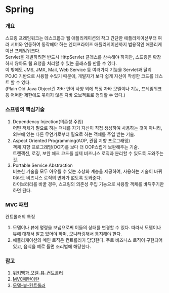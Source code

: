 # Spring  
  
### 개요  
스프링 프레임워크는 데스크톱과 웹 애플리케이션의 작고 간단한 애플리케이션부터 여러 서버와 연동하여 동작해야 하는 엔터프라이즈 애플리케이션까지 범용적인 애플리케이션 프레임워크다.  
Servlet을 개발하려면 반드시 HttpServlet 클래스를 상속해야 하지만, 스프링은 확장하지 않아도 웹 요청을 처리할 수 있는 클래스를 만들 수 있다.  
이 밖에도 JMS, JMX, Mail, Web Service 등 여러가지 기능을 Servlet과 달리  POJO 기반으로 사용할 수있기 때문에, 개발자가 보다 쉽게 자신이 작성한 코드를 테스트 할 수 있다.  
(Plain Old Java Object란 자바 언어 사양 외에 특정 자바 모델이나 기능, 프레임워크 등 어떠한 제한에도 묶이지 않은 자바 오브젝트로 정의할 수 있다.)  
  
### 스프링의 핵심기술  
1. Dependency Injection(의존성 주입)  
어떤 객체가 필요로 하는 객체를 자기 자신이 직접 생성하여 사용하는 것이 아니라, 외부에 있는 다른 무언가로부터 필요로 하는 객체를 주입 받는 기술.  
2. Aspect Oriented Programming(AOP, 관점 지향 프로그래밍)  
객체 지향 프로그래밍(OOP)를 보다 더 OOP스럽게 보완해주는 기술.  
트랜잭션, 로깅, 보완 체크 코드를 실제 비즈니스 로직과 분리할 수 있도록 도와주는 것.  
3. Portable Service Abstraction  
비슷한 기술을 모두 아우를 수 있는 추상화 계층을 제공하여, 사용하는 기술이 바뀌더라도 비즈니스 로직의 변화가 없도록 도와준다.  
라이브러리를 바꿀 경우, 스프링의 의존성 주입 기능으로 사용할 객체를 바꿔주기만 하면 된다.  
  
### MVC 패턴  
컨트롤러의 특징  
1. 모델이나 뷰에 명령을 보냄으로써 이들의 상태를 변경할 수 있다. 따라서 모델이나 뷰에 대해서 알고 있어야 하며, 모니터링해서 통지해야 한다.  
2. 애플리케이션의 메인 로직은 컨트롤러가 담당한다. 주로 비즈니스 로직이 구현되어 있고, 음식을 예로 들면 조리법에 해당한다.  
  
### 참고  
1. [위키백과 모델-뷰-컨트롤러](https://ko.wikipedia.org/wiki/%EB%AA%A8%EB%8D%B8-%EB%B7%B0-%EC%BB%A8%ED%8A%B8%EB%A1%A4%EB%9F%AC)  
2. [MVC패턴이란](https://m.blog.naver.com/jhc9639/220967034588)  
3. [모델-뷰-컨트롤러](https://bsnippet.tistory.com/13)  
